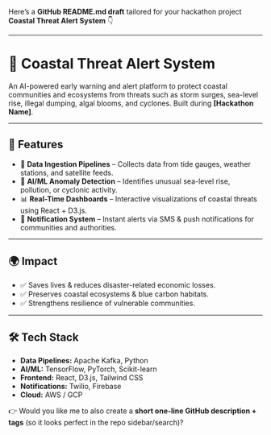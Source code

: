 Here’s a **GitHub README.md draft** tailored for your hackathon project **Coastal Threat Alert System** 👇

---

# 🌊 Coastal Threat Alert System

An AI-powered early warning and alert platform to protect coastal communities and ecosystems from threats such as storm surges, sea-level rise, illegal dumping, algal blooms, and cyclones. Built during **\[Hackathon Name]**.

---

## 🚀 Features

* 📡 **Data Ingestion Pipelines** – Collects data from tide gauges, weather stations, and satellite feeds.
* 🤖 **AI/ML Anomaly Detection** – Identifies unusual sea-level rise, pollution, or cyclonic activity.
* 📊 **Real-Time Dashboards** – Interactive visualizations of coastal threats using React + D3.js.
* 📱 **Notification System** – Instant alerts via SMS & push notifications for communities and authorities.

---

## 🌍 Impact

* ✅ Saves lives & reduces disaster-related economic losses.
* ✅ Preserves coastal ecosystems & blue carbon habitats.
* ✅ Strengthens resilience of vulnerable communities.

---

## 🛠 Tech Stack

* **Data Pipelines:** Apache Kafka, Python
* **AI/ML:** TensorFlow, PyTorch, Scikit-learn
* **Frontend:** React, D3.js, Tailwind CSS
* **Notifications:** Twilio, Firebase
* **Cloud:** AWS / GCP


👉 Would you like me to also create a **short one-line GitHub description + tags** (so it looks perfect in the repo sidebar/search)?
